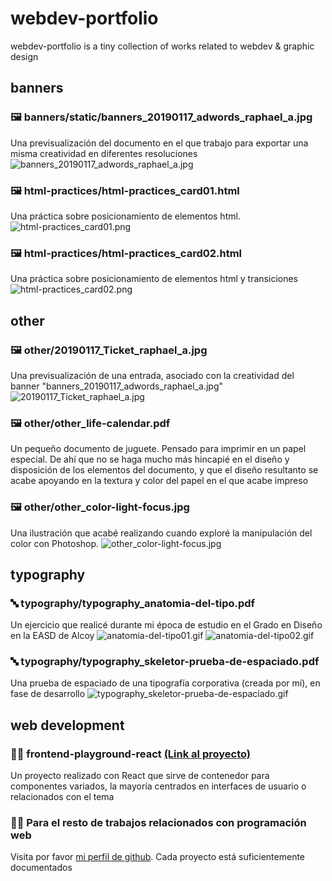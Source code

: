 # webdev-portfolio

webdev-portfolio is a tiny collection of works related to webdev & graphic design

## banners
### 🖼 banners/static/banners_20190117_adwords_raphael_a.jpg
Una previsualización del documento en el que trabajo para exportar una misma creatividad en diferentes resoluciones
<img alt="banners_20190117_adwords_raphael_a.jpg" src="https://raw.githubusercontent.com/drzoidberg/webdev-portfolio/master/banners/static/20190117_adwords_raphael_a.jpg" />


### 🖼 html-practices/html-practices_card01.html
Una práctica sobre posicionamiento de elementos html.
<img alt="html-practices_card01.png" src="/assets/html-practices_card01.png" />


### 🖼 html-practices/html-practices_card02.html
Una práctica sobre posicionamiento de elementos html y transiciones
<img alt="html-practices_card02.png" src="/assets/html-practices_card02.png" />


## other
### 🖼 other/20190117_Ticket_raphael_a.jpg
Una previsualización de una entrada, asociado con la creatividad del banner "banners_20190117_adwords_raphael_a.jpg"
<img alt="20190117_Ticket_raphael_a.jpg" src="/other/20190117_Ticket_raphael_a.jpg" />


### 🖼 other/other_life-calendar.pdf
Un pequeño documento de juguete. Pensado para imprimir en un papel especial. De ahí que no se haga mucho más hincapié en el diseño y disposición de los elementos del documento, y que el diseño resultanto se acabe apoyando en la textura y color del papel en el que acabe impreso


### 🖼 other/other_color-light-focus.jpg
Una ilustración que acabé realizando cuando exploré la manipulación del color con Photoshop.
<img alt="other_color-light-focus.jpg" src="/other/other_color-light-focus.jpg" />



## typography
### 🔤 typography/typography_anatomia-del-tipo.pdf
Un ejercicio que realicé durante mi época de estudio en el Grado en Diseño en la EASD de Alcoy
<img alt="anatomia-del-tipo01.gif" src="/assets/anatomia-del-tipo01.gif" />
<img alt="anatomia-del-tipo02.gif" src="/assets/anatomia-del-tipo02.gif" />



### 🔤 typography/typography_skeletor-prueba-de-espaciado.pdf
Una prueba de espaciado de una tipografía corporativa (creada por mí), en fase de desarrollo
<img alt="typography_skeletor-prueba-de-espaciado.gif" src="/assets/typography_skeletor-prueba-de-espaciado.gif" />



## web development
### 👨‍💻 frontend-playground-react [(Link al proyecto)](https://github.com/drzoidberg/frontend-playground-react)

Un proyecto realizado con React que sirve de contenedor para componentes variados, la mayoría centrados en interfaces de usuario o relacionados con el tema

### 👨‍💻 Para el resto de trabajos relacionados con programación web
Visita por favor [mi perfil de github](https://github.com/drzoidberg). Cada proyecto está suficientemente documentados
